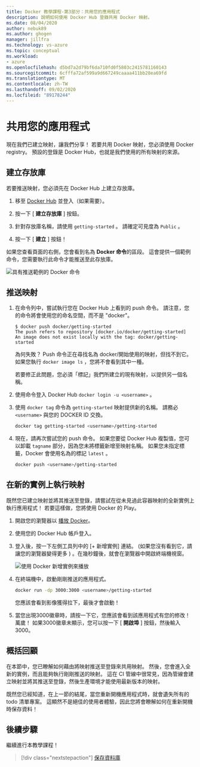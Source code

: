 ```yaml
---
title: Docker 教學課程-第3部分：共用您的應用程式
description: 說明如何使用 Docker Hub 登錄共用 Docker 映射。
ms.date: 08/04/2020
author: nebuk89
ms.author: ghogen
manager: jillfra
ms.technology: vs-azure
ms.topic: conceptual
ms.workload:
- azure
ms.openlocfilehash: d5bd7a2d79bf6da710fd0f5803c2415781160143
ms.sourcegitcommit: 6cfffa72af599a9d667249caaaa411bb28ea69fd
ms.translationtype: MT
ms.contentlocale: zh-TW
ms.lasthandoff: 09/02/2020
ms.locfileid: "89178244"
---
```

# <a name="share-your-app"></a>共用您的應用程式

現在我們已建立映射，讓我們分享！ 若要共用 Docker 映射，您必須使用 Docker registry。 預設的登錄是 Docker Hub，也就是我們使用的所有映射的來源。

## <a name="create-a-repo"></a>建立存放庫

若要推送映射，您必須先在 Docker Hub 上建立存放庫。

1. 移至 [Docker Hub](https://hub.docker.com) 並登入（如果需要）。

1. 按一下 [ **建立存放庫** ] 按鈕。

1. 針對存放庫名稱，請使用 `getting-started` 。 請確定可見度為 `Public` 。

1. 按一下 [ **建立** ] 按鈕！

如果您查看頁面的右側，您會看到名為 **Docker 命令**的區段。 這會提供一個範例命令，您需要執行此命令才能推送至此存放庫。

![具有推送範例的 Docker 命令](media/push-command.png)

## <a name="push-the-image"></a>推送映射

1. 在命令列中，嘗試執行您在 Docker Hub 上看到的 push 命令。 請注意，您的命令將會使用您的命名空間，而不是 "docker"。

    ```plaintext
    $ docker push docker/getting-started
    The push refers to repository [docker.io/docker/getting-started]
    An image does not exist locally with the tag: docker/getting-started
    ```

    為何失敗？ Push 命令正在尋找名為 docker/開始使用的映射，但找不到它。 如果您執行 `docker image ls` ，您將不會看到其中一種。

    若要修正此問題，您必須「標記」我們所建立的現有映射，以提供另一個名稱。

1. 使用命令登入 Docker Hub `docker login -u <username>` 。

1. 使用 `docker tag` 命令為 `getting-started` 映射提供新的名稱。 請務必 `<username>` 與您的 DOCKER ID 交換。

    ```bash
    docker tag getting-started <username>/getting-started
    ```

1. 現在，請再次嘗試您的 push 命令。 如果您要從 Docker Hub 複製值，您可以卸載 `tagname` 部分，因為您未將標籤新增至映射名稱。 如果您未指定標籤，Docker 會使用名為的標記 `latest` 。

    ```bash
    docker push <username>/getting-started
    ```

## <a name="run-the-image-on-a-new-instance"></a>在新的實例上執行映射

既然您已建立映射並將其推送至登錄，請嘗試在從未見過此容器映射的全新實例上執行應用程式！ 若要這樣做，您將使用 Docker 的 Play。

1. 開啟您的瀏覽器以 [播放 Docker](http://play-with-docker.com)。

1. 使用您的 Docker Hub 帳戶登入。

1. 登入後，按一下左側工具列中的 [+ 新增實例] 連結。  (如果您沒有看到它，請讓您的瀏覽器變得更多 ) 。在幾秒鐘後，就會在瀏覽器中開啟終端機視窗。

    ![使用 Docker 新增實例來播放](media/pwd-add-new-instance.png)

1. 在終端機中，啟動剛剛推送的應用程式。

    ```bash
    docker run -dp 3000:3000 <username>/getting-started
    ```

    您應該會看到影像獲得拉下，最後才會啟動！

1. 當您出現3000徽章時，請按一下它，您應該會看到該應用程式有您的修改！ 萬歲！ 如果3000徽章未顯示，您可以按一下 [ **開啟埠** ] 按鈕，然後輸入3000。

## <a name="recap"></a>概括回顧

在本節中，您已瞭解如何藉由將映射推送至登錄來共用映射。 然後，您會進入全新的實例，而且能夠執行剛剛推送的映射。 這在 CI 管線中很常見，因為管線會建立映射並將其推送至登錄，然後生產環境才能使用最新版本的映射。

既然您已經知道，在上一節的結尾，當您重新開機應用程式時，就會遺失所有的 todo 清單專案。 這顯然不是絕佳的使用者體驗，因此您將會瞭解如何在重新開機時保存資料！

## <a name="next-steps"></a>後續步驟

繼續進行本教學課程！

> [!div class="nextstepaction"]
> [保存資料庫](persist-your-data.md)